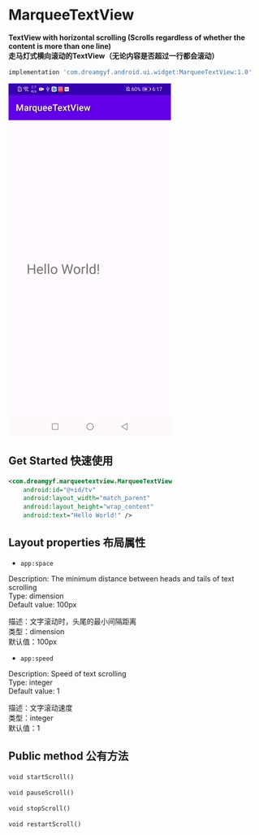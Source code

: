 # MarqueeTextView

**TextView with horizontal scrolling (Scrolls regardless of whether the content is more than one line)**\
**走马灯式横向滚动的TextView（无论内容是否超过一行都会滚动）**

```groovy
implementation 'com.dreamgyf.android.ui.widget:MarqueeTextView:1.0'
```

![Demo](./MarqueeTextView.gif)

## Get Started 快速使用

```XML
<com.dreamgyf.marqueetextview.MarqueeTextView
    android:id="@+id/tv"
    android:layout_width="match_parent"
    android:layout_height="wrap_content"
    android:text="Hello World!" />
```

## Layout properties 布局属性

- `app:space`

Description: The minimum distance between heads and tails of text scrolling\
Type: dimension\
Default value: 100px

描述：文字滚动时，头尾的最小间隔距离\
类型：dimension\
默认值：100px

- `app:speed`

Description: Speed of text scrolling\
Type: integer\
Default value: 1

描述：文字滚动速度\
类型：integer\
默认值：1

## Public method 公有方法

`void startScroll()`

`void pauseScroll()`

`void stopScroll()`

`void restartScroll()`
